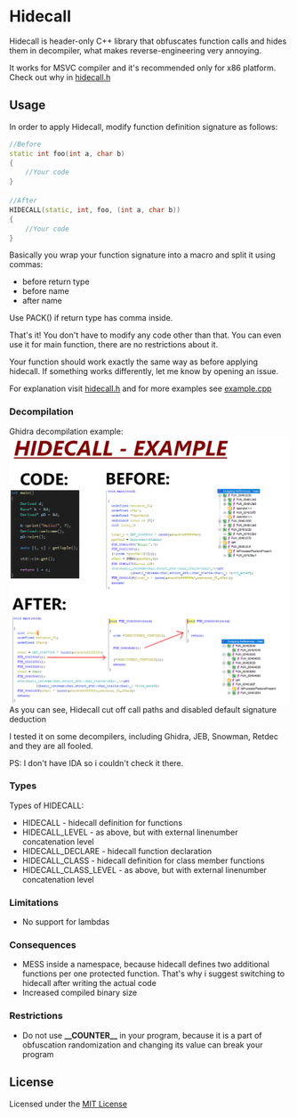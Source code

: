 # Hidecall

Hidecall is header-only C++ library that obfuscates function calls and
hides them in decompiler, what makes reverse-engineering very annoying.

It works for MSVC compiler and it's recommended only for x86 platform.
Check out why in [hidecall.h](hidecall/hidecall.h)

## Usage

In order to apply Hidecall, modify function definition signature as follows:
```cpp
//Before
static int foo(int a, char b)
{
    //Your code
}

//After
HIDECALL(static, int, foo, (int a, char b))
{
    //Your code
}
```
Basically you wrap your function signature into a macro and split it using commas:
- before return type
- before name
- after name

Use PACK() if return type has comma inside.

That's it! You don't have to modify any code other than that.
You can even use it for main function, there are no restrictions about it.

Your function should work exactly the same way as before applying hidecall. If something works differently, let me know by opening an issue.

For explanation visit [hidecall.h](hidecall/hidecall.h) and for more examples see [example.cpp](hidecall/example.cpp)

### Decompilation

Ghidra decompilation example:
![Preview](example.png)
As you can see, Hidecall cut off call paths and disabled default signature deduction

I tested it on some decompilers, including Ghidra, JEB, Snowman, Retdec and they are all fooled.

PS: I don't have IDA so i couldn't check it there.

### Types

Types of HIDECALL:

- HIDECALL - hidecall definition for functions
- HIDECALL_LEVEL - as above, but with external linenumber concatenation level
- HIDECALL_DECLARE - hidecall function declaration
- HIDECALL_CLASS - hidecall definition for class member functions
- HIDECALL_CLASS_LEVEL - as above, but with external linenumber concatenation level

### Limitations

- No support for lambdas

### Consequences

- MESS inside a namespace, because hidecall defines two additional
  functions per one protected function. That's why i suggest
  switching to hidecall after writing the actual code
- Increased compiled binary size

### Restrictions
 
- Do not use __\_\_COUNTER\_\___ in your program, because it is a part of obfuscation randomization and changing its value can break your program

## License
Licensed under the [MIT License](LICENSE)
